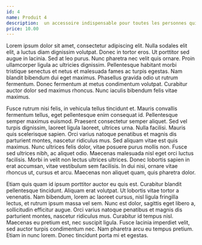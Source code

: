 ```yaml
---
id: 4
name: Produit 4
description:  un accessoire indispensable pour toutes les personnes qui ont bon goût
price: 10.00
---
```


Lorem ipsum dolor sit amet, consectetur adipiscing elit. Nulla sodales elit elit, a luctus diam dignissim volutpat. Donec in tortor eros. Ut porttitor sed augue in lacinia. Sed at leo purus. Nunc pharetra nec velit quis ornare. Proin ullamcorper ligula ac ultricies dignissim. Pellentesque habitant morbi tristique senectus et netus et malesuada fames ac turpis egestas. Nam blandit bibendum dui eget maximus. Phasellus gravida odio ut rutrum fermentum. Donec fermentum at metus condimentum volutpat. Curabitur auctor dolor sed maximus rhoncus. Nunc iaculis bibendum felis vitae maximus.

Fusce rutrum nisi felis, in vehicula tellus tincidunt et. Mauris convallis fermentum tellus, eget pellentesque enim consequat id. Pellentesque semper maximus euismod. Praesent consectetur semper aliquet. Sed vel turpis dignissim, laoreet ligula laoreet, ultrices urna. Nulla facilisi. Mauris quis scelerisque sapien. Orci varius natoque penatibus et magnis dis parturient montes, nascetur ridiculus mus. Sed aliquam vitae est quis maximus. Nunc ultrices felis dolor, vitae posuere purus mollis non. Fusce sed ultrices nibh, ac aliquet odio. Maecenas malesuada nisl eget orci luctus facilisis. Morbi in velit non lectus ultrices ultrices. Donec lobortis sapien in erat accumsan, vitae vestibulum sem facilisis. In dui nisi, ornare vitae rhoncus ut, cursus et arcu. Maecenas non aliquet quam, quis pharetra dolor.

Etiam quis quam id ipsum porttitor auctor eu quis est. Curabitur blandit pellentesque tincidunt. Aliquam erat volutpat. Ut lobortis vitae tortor a venenatis. Nam bibendum, lorem ac laoreet cursus, nisl ligula fringilla lectus, et rutrum ipsum massa vel sem. Nunc est dolor, sagittis eget libero a, sollicitudin efficitur augue. Orci varius natoque penatibus et magnis dis parturient montes, nascetur ridiculus mus. Curabitur id tempus nisl. Maecenas eu pretium est, nec suscipit ligula. Fusce lacinia imperdiet velit, sed auctor turpis condimentum nec. Nam pharetra arcu eu tempus pretium. Etiam in nunc lorem. Donec tincidunt porta mi et egestas.